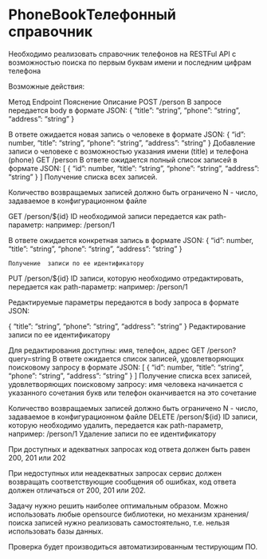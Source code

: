 # PhoneBookТелефонный справочник

Необходимо реализовать справочник телефонов на RESTFul API с возможностью поиска по первым буквам имени и последним цифрам телефона

Возможные действия:

Метод	Endpoint	Пояснение	Описание
POST	/person	В запросе передается body в формате JSON:
{
   “title”: “string”,
   “phone”: “string”,
   “address”: “string”
}

В ответе ожидается новая запись о человеке в формате JSON:
{
     “id”: number,
     “title”: “string”,
     “phone”: “string”,
     “address”: “string”
}
	Добавление записи о человеке с возможностью указания имени (title) и телефона (phone)
GET	/person	В ответе ожидается полный список записей в формате JSON:
[
    {
        “id”: number,
        “title”: “string”,
        “phone”: “string”,
        “address”: “string”
    }
]	Получение списка всех записей.

Количество возвращаемых записей должно быть ограничено N - число, задаваемое в конфигурационном файле











GET	/person/${id}	ID необходимой записи передается как path-параметр: например: /person/1

В ответе ожидается конкретная запись в формате JSON:
{
     “id”: number,
     “title”: “string”,
     “phone”: “string”,
     “address”: “string”
}




	Получение  записи по ее идентификатору
PUT	/person/${id}	ID записи, которую необходимо отредактировать, передается как path-параметр: например: /person/1

Редактируемые параметры передаются в body запроса в формате JSON:

{
     “title”: “string”,
     “phone”: “string”,
     “address”: “string”
}	Редактирование записи по ее идентификатору

Для редактирования доступны: имя, телефон, адрес
GET	/person?query=string	В ответе ожидается список записей, удовлетворяющих поисковому запросу в формате JSON:
[
  {
     “id”: number,
     “title”: “string”,
     “phone”: “string”,
     “address”: “string”
  }
]	Получение списка всех записей, удовлетворяющих поисковому запросу: имя человека начинается с указанного сочетания букв или телефон оканчивается на это сочетание

Количество возвращаемых записей должно быть ограничено N - число, задаваемое в конфигурационном файле
DELETE	/person/${id}	ID записи, которую необходимо удалить, передается как path-параметр, например: /person/1	Удаление записи по ее идентификатору




При доступных и адекватных запросах код ответа должен быть равен 200, 201 или 202

При недоступных или неадекватных запросах сервис должен возвращать соответствующие сообщения об ошибках, код ответа должен отличаться от 200, 201 или 202.

Задачу нужно решить наиболее оптимальным образом. Можно использовать любые opensource библиотеки, но механизм хранения/поиска записей нужно реализовать самостоятельно, т.е. нельзя использовать базы данных.

Проверка будет производиться автоматизированным тестирующим ПО.



